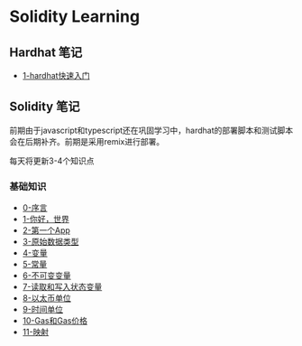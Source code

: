 # Solidity Learning

## Hardhat 笔记

* [1-hardhat快速入门](./note/hardhat/1-hardhatQuickStart.md)

## Solidity 笔记

前期由于javascript和typescript还在巩固学习中，hardhat的部署脚本和测试脚本会在后期补齐。前期是采用remix进行部署。

每天将更新3-4个知识点

### 基础知识

* [0-序言](./contracts/Preface/Preface.md)
* [1-你好，世界](./contracts/HelloWorld/HelloWorld.md)
* [2-第一个App](./contracts/FirstApp/FirstApp.md)
* [3-原始数据类型](./contracts/Primitives/Primitives.sol)
* [4-变量](./contracts/Variables/Variables.sol)
* [5-常量](./contracts/Constants/Constants.sol)
* [6-不可变变量](./contracts/Immutable/Immutable.sol)
* [7-读取和写入状态变量](./contracts/ReadAndWriteState/SimpleStorage.sol)
* [8-以太币单位](./contracts/EtherAndWei/EtherUnits.sol)
* [9-时间单位](./contracts/Time/Time.md)
* [10-Gas和Gas价格](./contracts/GasAndGasPrice/Gas.md)
* [11-映射](./contracts/Mapping/Mapping.md)